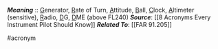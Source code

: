 ***Meaning*** :: <u>G</u>enerator, <u>R</u>ate of Turn, <u>A</u>ttitude, <u>B</u>all, <u>C</u>lock, <u>A</u>ltimeter (sensitive), <u>R</u>adio, <u>D</u>G, <u>D</u>ME (above FL240)
***Source***: [[8 Acronyms Every Instrument Pilot Should Know]]
***Related To***: [[FAR 91.205]]

#acronym